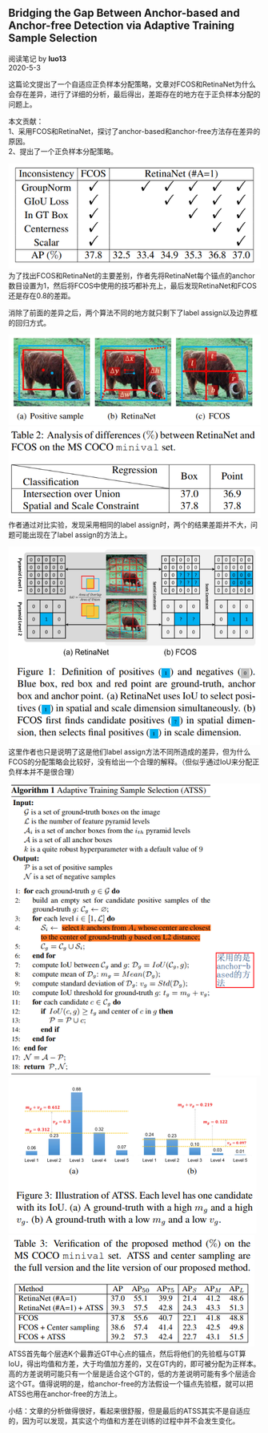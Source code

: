 ## Bridging the Gap Between Anchor-based and Anchor-free Detection via Adaptive Training Sample Selection
阅读笔记 by **luo13**  
2020-5-3  

这篇论文提出了一个自适应正负样本分配策略，文章对FCOS和RetinaNet为什么会存在差异，进行了详细的分析，最后得出，差距存在的地方在于正负样本分配的问题上。  

本文贡献：  
1、采用FCOS和RetinaNet，探讨了anchor-based和anchor-free方法存在差异的原因。  
2、提出了一个正负样本分配策略。  

![对比实验1](../../../img/ATSS/对比实验1.PNG)  
为了找出FCOS和RetinaNet的主要差别，作者先将RetinaNet每个锚点的anchor数目设置为1，然后将FCOS中使用的技巧都补充上，最后发现RetinaNet和FCOS还是存在0.8的差距。  

消除了前面的差异之后，两个算法不同的地方就只剩下了label assign以及边界框的回归方式。  

![回归方式](../../../img/ATSS/回归方式.PNG)  
![回归方式](../../../img/ATSS/回归方式2.PNG)  
作者通过对比实验，发现采用相同的label assign时，两个的结果差距并不大，问题可能出现在了label assign的方法上。  

![回归方式](../../../img/ATSS/labelassign1.PNG)  
这里作者也只是说明了这是他们label assign方法不同所造成的差异，但为什么FCOS的分配策略会比较好，没有给出一个合理的解释。（但似乎通过IoU来分配正负样本并不是很合理）  

![ATSS](../../../img/ATSS/ATSS.PNG)  
![ATSS](../../../img/ATSS/均值方差.PNG)  
![ATSS](../../../img/ATSS/消融实验.PNG)  
ATSS首先每个层选K个最靠近GT中心点的锚点，然后将他们的先验框与GT算IoU，得出均值和方差，大于均值加方差的，又在GT内的，即可被分配为正样本。高的方差说明可能只有一个层是适合这个GT的，低的方差说明可能有多个层适合这个GT。值得说明的是，给anchor-free的方法假设一个锚点先验框，就可以把ATSS也用在anchor-free的方法上。  

小结：文章的分析做得很好，看起来很舒服，但是最后的ATSS其实不是自适应的，因为可以发现，其实这个均值和方差在训练的过程中并不会发生变化。

